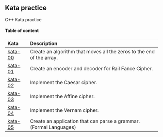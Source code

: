 
## Kata practice

C++ Kata practice 

#### Table of content

| Kata      | Description                                                 |
| :-------- | :---------------------------------------------------------- |
| [kata-00](./kata-00/) | Create an algorithm that moves all the zeros to the end of the array.|
| [kata-01](./kata-01/) | Create an encoder and decoder for Rail Fance Cipher.|
| [kata-02](./kata-02/) | Implement the Caesar cipher.|
| [kata-03](./kata-03)  | Implement the Affine cipher.|
| [kata-04](./kata-04)  | Implement the Vernam cipher.|
| [kata-05](./kata-05)  | Create an application that can parse a grammar. (Formal Languages)|